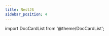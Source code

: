 ```yaml
---
title: NestJS
sidebar_position: 4
---
```


import DocCardList from '@theme/DocCardList';

<DocCardList />
